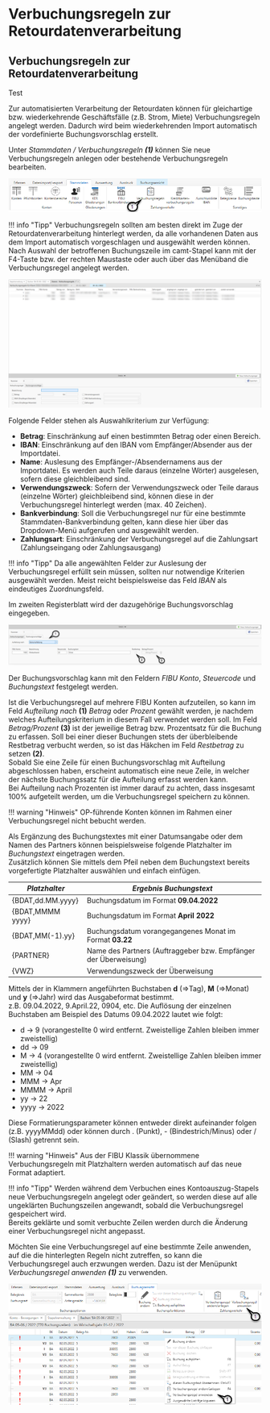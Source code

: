 # Verbuchungsregeln zur Retourdatenverarbeitung

## Verbuchungsregeln zur Retourdatenverarbeitung

Test

Zur automatisierten Verarbeitung der Retourdaten können für gleichartige bzw. wiederkehrende Geschäftsfälle (z.B. Strom, Miete) Verbuchungsregeln angelegt werden. Dadurch wird beim wiederkehrenden Import automatisch der vordefinierte Buchungsvorschlag erstellt.

Unter *Stammdaten / Verbuchungsregeln* ***(1)*** können Sie neue Verbuchungsregeln anlegen oder bestehende Verbuchungsregeln bearbeiten.


![Stammdaten](img/image5.png)

!!! info "Tipp"
    Verbuchungsregeln sollten am besten direkt im Zuge der Retourdatenverarbeitung hinterlegt werden, da alle vorhandenen Daten aus dem Import automatisch vorgeschlagen und ausgewählt werden können. Nach Auswahl der betroffenen Buchungszeile im camt-Stapel kann mit der F4-Taste bzw. der rechten Maustaste oder auch über das Menüband die Verbuchungsregel angelegt werden.



![Image](<img/NeuesElement149.png>)


Folgende Felder stehen als Auswahlkriterium zur Verfügung:

* **Betrag**: Einschränkung auf einen bestimmten Betrag oder einen Bereich.
* **IBAN**: Einschränkung auf den IBAN vom Empfänger/Absender aus der Importdatei.
* **Name**: Auslesung des Empfänger-/Absendernamens aus der Importdatei. Es werden auch Teile daraus (einzelne Wörter) ausgelesen, sofern diese gleichbleibend sind.
* **Verwendungszweck**: Sofern der Verwendungszweck oder Teile daraus (einzelne Wörter) gleichbleibend sind, können diese in der Verbuchungsregel hinterlegt werden (max. 40 Zeichen).
* **Bankverbindung**: Soll die Verbuchungsregel nur für eine bestimmte Stammdaten-Bankverbindung gelten, kann diese hier über das Dropdown-Menü aufgerufen und ausgewählt werden.
* **Zahlungsart**: Einschränkung der Verbuchungsregel auf die Zahlungsart (Zahlungseingang oder Zahlungsausgang)


!!! info "Tipp"
    Da alle angewählten Felder zur Auslesung der Verbuchungsregel erfüllt sein müssen, sollten nur notwendige Kriterien ausgewählt werden. Meist reicht beispielsweise das Feld *IBAN* als eindeutiges Zuordnungsfeld.


Im zweiten Registerblatt wird der dazugehörige Buchungsvorschlag eingegeben.


![Image](<img/NeuesElement148.png>)

Der Buchungsvorschlag kann mit den Feldern *FIBU Konto*, *Steuercode* und *Buchungstext* festgelegt werden.

Ist die Verbuchungsregel auf mehrere FIBU Konten aufzuteilen, so kann im Feld *Aufteilung nach* **(1)** *Betrag* oder *Prozent* gewählt werden, je nachdem welches Aufteilungskriterium in diesem Fall verwendet werden soll. Im Feld *Betrag/Prozent* **(3)** ist der jeweilige Betrag bzw. Prozentsatz für die Buchung zu erfassen. Soll bei einer dieser Buchungen stets der überbleibende Restbetrag verbucht werden, so ist das Häkchen im Feld *Restbetrag* zu setzen **(2)**.  
Sobald Sie eine Zeile für einen Buchungsvorschlag mit Aufteilung abgeschlossen haben, erscheint automatisch eine neue Zeile, in welcher der nächste Buchungssatz für die Aufteilung erfasst werden kann.  
Bei Aufteilung nach Prozenten ist immer darauf zu achten, dass insgesamt 100% aufgeteilt werden, um die Verbuchungsregel speichern zu können.

!!! warning "Hinweis"
    OP-führende Konten können im Rahmen einer Verbuchungsregel nicht bebucht werden.

Als Ergänzung des Buchungstextes mit einer Datumsangabe oder dem Namen des Partners können beispielsweise folgende Platzhalter im *Buchungstext* eingetragen werden.  
Zusätzlich können Sie mittels dem Pfeil neben dem Buchungstext bereits vorgefertigte Platzhalter auswählen und einfach einfügen.

| *Platzhalter*     | *Ergebnis Buchungstext*                                         |
| ----------------- | --------------------------------------------------------------- |
| {BDAT,dd.MM.yyyy} | Buchungsdatum im Format **09.04.2022**                          |
| {BDAT,MMMM yyyy}  | Buchungsdatum im Format **April 2022**                          |
| {BDAT,MM(-1).yy}  | Buchungsdatum vorangegangenes Monat im Format **03.22**         |
| {PARTNER}         | Name des Partners (Auftraggeber bzw. Empfänger der Überweisung) |
| {VWZ}             | Verwendungszweck der Überweisung                                |



Mittels der in Klammern angeführten Buchstaben **d** (=\>Tag), **M** (=\>Monat) und **y** (=\>Jahr) wird das Ausgabeformat bestimmt.  
z.B. 09.04.2022, 9.April.22, 0904, etc. Die Auflösung der einzelnen Buchstaben am Beispiel des Datums 09.04.2022 lautet wie folgt:

* d -\> 9 (vorangestellte 0 wird entfernt. Zweistellige Zahlen bleiben immer zweistellig)
* dd -\> 09
* M -\> 4 (vorangestellte 0 wird entfernt. Zweistellige Zahlen bleiben immer zweistellig)
* MM -\> 04
* MMM -\> Apr
* MMMM -\> April
* yy -\> 22
* yyyy -\> 2022


Diese Formatierungsparameter können entweder direkt aufeinander folgen (z.B. yyyyMMdd) oder können durch . (Punkt), - (Bindestrich/Minus) oder / (Slash) getrennt sein.

!!! warning "Hinweis"
    Aus der FIBU Klassik übernommene Verbuchungsregeln mit Platzhaltern werden automatisch auf das neue Format adaptiert.


!!! info "Tipp"
    Werden während dem Verbuchen eines Kontoauszug-Stapels neue Verbuchungsregeln angelegt oder geändert, so werden diese auf alle ungeklärten Buchungszeilen angewandt, sobald die Verbuchungsregel gespeichert wird.  
    Bereits geklärte und somit verbuchte Zeilen werden durch die Änderung einer Verbuchungsregel nicht angepasst.


Möchten Sie eine Verbuchungsregel auf eine bestimmte Zeile anwenden, auf die die hinterlegten Regeln nicht zutreffen, so kann die Verbuchungsregel auch erzwungen werden. Dazu ist der Menüpunkt *Verbuchungsregel anwenden* ***(1)*** zu verwenden.


![Image](<img/NeuesElement147.png>)


